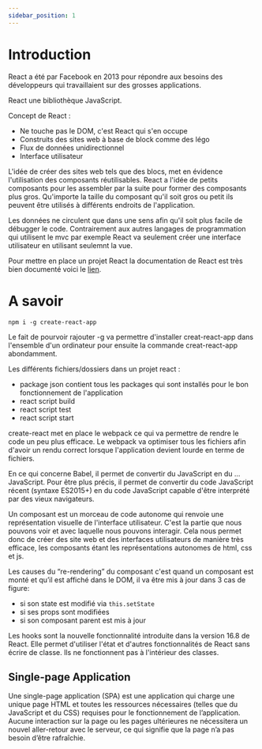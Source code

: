 ```yaml
---
sidebar_position: 1
---
```


# Introduction

React a été par Facebook en 2013 pour répondre aux besoins des développeurs qui travaillaient sur des grosses applications. 

React une bibliothèque JavaScript. 

Concept de React : 

- Ne touche pas le DOM, c'est React qui s'en occupe
- Construits des sites web à base de block comme des légo
- Flux de données unidirectionnel 
- Interface utilisateur

L'idée de créer des sites web tels que des blocs, met en évidence l'utilisation des composants réutilisables. React a l'idée de petits composants pour les assembler par la suite pour former des composants plus gros. 
Qu'importe la taille du composant qu'il soit gros ou petit ils peuvent être utilisés à différents endroits de l'application. 

Les données ne circulent que dans une sens afin qu'il soit plus facile de débugger le code. 
Contrairement aux autres langages de programmation qui utilisent le mvc par exemple React va seulement créer une interface utilisateur en utilisant seulemnt la vue. 

Pour mettre en place un projet React la documentation de React est très bien documenté voici le [lien](https://fr.reactjs.org/docs/create-a-new-react-app.html).

# A savoir 

`npm i -g create-react-app`

Le fait de pourvoir rajouter -g va permettre d'installer creat-react-app dans l'ensemble d'un ordinateur pour ensuite la commande creat-react-app abondamment.

Les différents fichiers/dossiers dans un projet react : 

- package json contient tous les packages qui sont installés pour le bon fonctionnement de l'application 
- react script build
- react script test
- react script start 

create-react met en place le webpack ce qui va permettre de rendre le code un peu plus efficace.
Le webpack va optimiser tous les fichiers afin d'avoir un rendu correct lorsque l'application devient lourde en terme de fichiers.

En ce qui concerne Babel, il permet de convertir du JavaScript en du ... JavaScript. Pour être plus précis, il permet de convertir du code JavaScript récent (syntaxe ES2015+) en du code JavaScript capable d'être interprété par des vieux navigateurs. 

Un composant est un morceau de code autonome qui renvoie une représentation visuelle de l'interface utilisateur. 
C'est la partie que nous pouvons voir et avec laquelle nous pouvons interagir. 
Cela nous permet donc de créer des site web et des interfaces utilisateurs de manière très efficace, les composants étant les représentations autonomes de html, css et js.

Les causes du “re-rendering” du composant c'est quand un composant est monté et qu’il est affiché dans le DOM, il va être mis à jour dans 3 cas de figure:

 - si son state est modifié via `this.setState`
 - si ses props sont modifiées
 - si son composant parent est mis à jour

Les hooks sont la nouvelle fonctionnalité introduite dans la version 16.8 de React. Elle permet d'utiliser l'état et d'autres fonctionnalités de React sans écrire de classe. Ils ne fonctionnent pas à l'intérieur des classes.


## Single-page Application

Une single-page application (SPA) est une application qui charge une unique page HTML et toutes les ressources nécessaires (telles que du JavaScript et du CSS) requises pour le fonctionnement de l’application. Aucune interaction sur la page ou les pages ultérieures ne nécessitera un nouvel aller-retour avec le serveur, ce qui signifie que la page n’a pas besoin d’être rafraîchie.